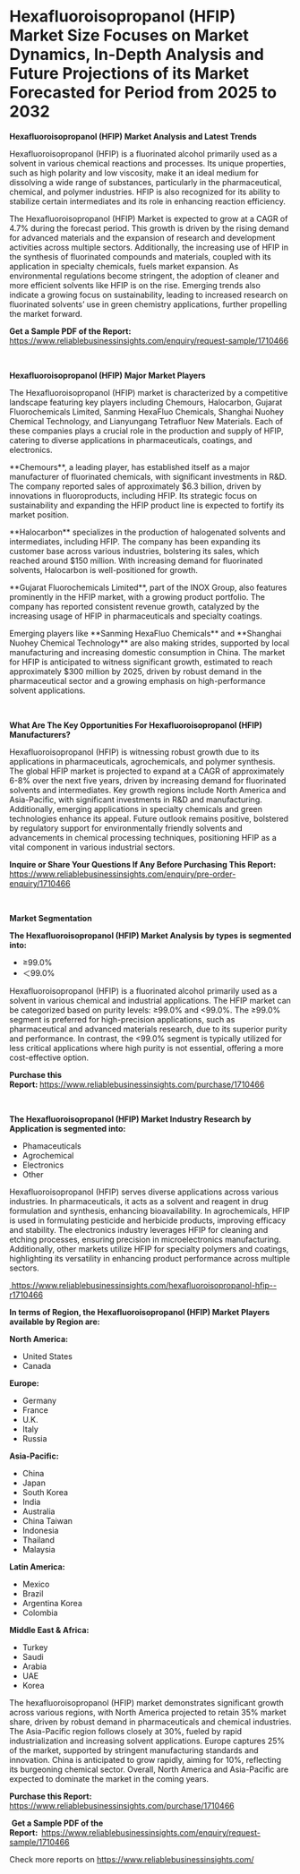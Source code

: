 <p><h1>Hexafluoroisopropanol (HFIP) Market Size Focuses on Market Dynamics, In-Depth Analysis and Future Projections of its Market Forecasted for Period from 2025 to 2032</h1></p><p><strong>Hexafluoroisopropanol (HFIP) Market Analysis and Latest Trends</strong></p>
<p><p>Hexafluoroisopropanol (HFIP) is a fluorinated alcohol primarily used as a solvent in various chemical reactions and processes. Its unique properties, such as high polarity and low viscosity, make it an ideal medium for dissolving a wide range of substances, particularly in the pharmaceutical, chemical, and polymer industries. HFIP is also recognized for its ability to stabilize certain intermediates and its role in enhancing reaction efficiency.</p><p>The Hexafluoroisopropanol (HFIP) Market is expected to grow at a CAGR of 4.7% during the forecast period. This growth is driven by the rising demand for advanced materials and the expansion of research and development activities across multiple sectors. Additionally, the increasing use of HFIP in the synthesis of fluorinated compounds and materials, coupled with its application in specialty chemicals, fuels market expansion. As environmental regulations become stringent, the adoption of cleaner and more efficient solvents like HFIP is on the rise. Emerging trends also indicate a growing focus on sustainability, leading to increased research on fluorinated solvents’ use in green chemistry applications, further propelling the market forward.</p></p>
<p><strong>Get a Sample PDF of the Report:&nbsp;</strong> <a href="https://www.reliablebusinessinsights.com/enquiry/request-sample/1710466?utm_campaign=3356&utm_medium=2&utm_source=Github&utm_content=ia&utm_term=27032025&utm_id=hexafluoroisopropanol-hfip">https://www.reliablebusinessinsights.com/enquiry/request-sample/1710466</a></p>
<p>&nbsp;</p>
<p><strong>Hexafluoroisopropanol (HFIP) Major Market Players</strong></p>
<p><p>The Hexafluoroisopropanol (HFIP) market is characterized by a competitive landscape featuring key players including Chemours, Halocarbon, Gujarat Fluorochemicals Limited, Sanming HexaFluo Chemicals, Shanghai Nuohey Chemical Technology, and Lianyungang Tetrafluor New Materials. Each of these companies plays a crucial role in the production and supply of HFIP, catering to diverse applications in pharmaceuticals, coatings, and electronics.</p><p>**Chemours**, a leading player, has established itself as a major manufacturer of fluorinated chemicals, with significant investments in R&D. The company reported sales of approximately $6.3 billion, driven by innovations in fluoroproducts, including HFIP. Its strategic focus on sustainability and expanding the HFIP product line is expected to fortify its market position.</p><p>**Halocarbon** specializes in the production of halogenated solvents and intermediates, including HFIP. The company has been expanding its customer base across various industries, bolstering its sales, which reached around $150 million. With increasing demand for fluorinated solvents, Halocarbon is well-positioned for growth.</p><p>**Gujarat Fluorochemicals Limited**, part of the INOX Group, also features prominently in the HFIP market, with a growing product portfolio. The company has reported consistent revenue growth, catalyzed by the increasing usage of HFIP in pharmaceuticals and specialty coatings.</p><p>Emerging players like **Sanming HexaFluo Chemicals** and **Shanghai Nuohey Chemical Technology** are also making strides, supported by local manufacturing and increasing domestic consumption in China. The market for HFIP is anticipated to witness significant growth, estimated to reach approximately $300 million by 2025, driven by robust demand in the pharmaceutical sector and a growing emphasis on high-performance solvent applications.</p></p>
<p>&nbsp;</p>
<p><strong>What Are The Key Opportunities For Hexafluoroisopropanol (HFIP) Manufacturers?</strong></p>
<p><p>Hexafluoroisopropanol (HFIP) is witnessing robust growth due to its applications in pharmaceuticals, agrochemicals, and polymer synthesis. The global HFIP market is projected to expand at a CAGR of approximately 6-8% over the next five years, driven by increasing demand for fluorinated solvents and intermediates. Key growth regions include North America and Asia-Pacific, with significant investments in R&D and manufacturing. Additionally, emerging applications in specialty chemicals and green technologies enhance its appeal. Future outlook remains positive, bolstered by regulatory support for environmentally friendly solvents and advancements in chemical processing techniques, positioning HFIP as a vital component in various industrial sectors.</p></p>
<p><strong>Inquire or Share Your Questions If Any Before Purchasing This Report:</strong> <a href="https://www.reliablebusinessinsights.com/enquiry/pre-order-enquiry/1710466?utm_campaign=3356&utm_medium=2&utm_source=Github&utm_content=ia&utm_term=27032025&utm_id=hexafluoroisopropanol-hfip">https://www.reliablebusinessinsights.com/enquiry/pre-order-enquiry/1710466</a></p>
<p>&nbsp;</p>
<p><strong>Market Segmentation</strong></p>
<p><strong>The Hexafluoroisopropanol (HFIP) Market Analysis by types is segmented into:</strong></p>
<p><ul><li>≥99.0%</li><li>＜99.0%</li></ul></p>
<p><p>Hexafluoroisopropanol (HFIP) is a fluorinated alcohol primarily used as a solvent in various chemical and industrial applications. The HFIP market can be categorized based on purity levels: ≥99.0% and <99.0%. The ≥99.0% segment is preferred for high-precision applications, such as pharmaceutical and advanced materials research, due to its superior purity and performance. In contrast, the <99.0% segment is typically utilized for less critical applications where high purity is not essential, offering a more cost-effective option.</p></p>
<p><strong>Purchase this Report:&nbsp;</strong><a href="https://www.reliablebusinessinsights.com/purchase/1710466?utm_campaign=3356&utm_medium=2&utm_source=Github&utm_content=ia&utm_term=27032025&utm_id=hexafluoroisopropanol-hfip">https://www.reliablebusinessinsights.com/purchase/1710466</a></p>
<p>&nbsp;</p>
<p><strong>The Hexafluoroisopropanol (HFIP) Market Industry Research by Application is segmented into:</strong></p>
<p><ul><li>Phamaceuticals</li><li>Agrochemical</li><li>Electronics</li><li>Other</li></ul></p>
<p><p>Hexafluoroisopropanol (HFIP) serves diverse applications across various industries. In pharmaceuticals, it acts as a solvent and reagent in drug formulation and synthesis, enhancing bioavailability. In agrochemicals, HFIP is used in formulating pesticide and herbicide products, improving efficacy and stability. The electronics industry leverages HFIP for cleaning and etching processes, ensuring precision in microelectronics manufacturing. Additionally, other markets utilize HFIP for specialty polymers and coatings, highlighting its versatility in enhancing product performance across multiple sectors.</p></p>
<p><a href="https://www.reliablebusinessinsights.com/hexafluoroisopropanol-hfip--r1710466?utm_campaign=3356&utm_medium=2&utm_source=Github&utm_content=ia&utm_term=27032025&utm_id=hexafluoroisopropanol-hfip">&nbsp;https://www.reliablebusinessinsights.com/hexafluoroisopropanol-hfip--r1710466</a></p>
<p><strong>In terms of Region, the Hexafluoroisopropanol (HFIP) Market Players available by Region are:</strong></p>
<p>
    <p> <strong> North America: </strong>
        <ul>
            <li>United States</li>
            <li>Canada</li>
        </ul>
        </p> 
    <p> <strong> Europe: </strong>
        <ul>
            <li>Germany</li>
            <li>France</li>
            <li>U.K.</li>
            <li>Italy</li>
            <li>Russia</li>
        </ul>
        </p> 
    <p> <strong> Asia-Pacific: </strong>
        <ul>
            <li>China</li>
            <li>Japan</li>
            <li>South Korea</li>
            <li>India</li>
            <li>Australia</li>
            <li>China Taiwan</li>
            <li>Indonesia</li>
            <li>Thailand</li>
            <li>Malaysia</li>
        </ul>
        </p> 
    <p> <strong> Latin America: </strong>
        <ul>
            <li>Mexico</li>
            <li>Brazil</li>
            <li>Argentina Korea</li>
            <li>Colombia</li>
        </ul>
        </p> 
    <p> <strong> Middle East & Africa: </strong>
        <ul>
            <li>Turkey</li>
            <li>Saudi</li>
            <li>Arabia</li>
            <li>UAE</li>
            <li>Korea</li>
        </ul>
    </p>
    </p>
<p><p>The hexafluoroisopropanol (HFIP) market demonstrates significant growth across various regions, with North America projected to retain 35% market share, driven by robust demand in pharmaceuticals and chemical industries. The Asia-Pacific region follows closely at 30%, fueled by rapid industrialization and increasing solvent applications. Europe captures 25% of the market, supported by stringent manufacturing standards and innovation. China is anticipated to grow rapidly, aiming for 10%, reflecting its burgeoning chemical sector. Overall, North America and Asia-Pacific are expected to dominate the market in the coming years.</p></p>
<p><strong>Purchase this Report: </strong><a href="https://www.reliablebusinessinsights.com/purchase/1710466?utm_campaign=3356&utm_medium=2&utm_source=Github&utm_content=ia&utm_term=27032025&utm_id=hexafluoroisopropanol-hfip">https://www.reliablebusinessinsights.com/purchase/1710466</a></p>
<p>&nbsp;<strong>Get a Sample PDF of the Report:&nbsp;&nbsp;</strong><a href="https://www.reliablebusinessinsights.com/enquiry/request-sample/1710466?utm_campaign=3356&utm_medium=2&utm_source=Github&utm_content=ia&utm_term=27032025&utm_id=hexafluoroisopropanol-hfip">https://www.reliablebusinessinsights.com/enquiry/request-sample/1710466</a></p>
<p><strong></strong></p>
<p>Check more reports on <a href="https://www.reliablebusinessinsights.com/?utm_campaign=3356&utm_medium=2&utm_source=Github&utm_content=ia&utm_term=27032025&utm_id=hexafluoroisopropanol-hfip">https://www.reliablebusinessinsights.com/</a></p>